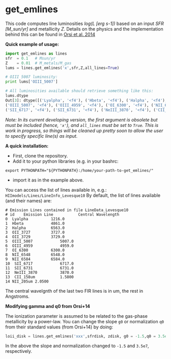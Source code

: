 # get_emlines

This code computes line luminosities *log(L [erg s-1])* based on an input *SFR [M_sun/yr]* and metallicity *Z*. Details on the physics and the implementation behind this can be found in [Orsi et al. 2014](http://adsabs.harvard.edu/abs/2014MNRAS.443..799O)

**Quick example of usage:**
```python
import get_emlines as lines
sfr  = 0.1   # Msun/yr
Z    = 0.01  # M_metals/M_gas 
lums = lines.get_emlines('x',sfr,Z,all_lines=True)

# OIII 5007 luminosity:
print lums['OIII_5007']

# All luminosities available should retrieve something like this:
lums.dtype
Out[3]: dtype([('Lyalpha', '<f4'), ('Hbeta', '<f4'), ('Halpha', '<f4'), ('OII_3727', '<f4'), ('OII_3729', '<f4'), 
('OIII_5007', '<f4'), ('OIII_4959', '<f4'), ('OI_6300', '<f4'), ('NII_6548', '<f4'), ('NII_6584', '<f4'), 
('SII_6717', '<f4'), ('SII_6731', '<f4'), ('NeIII_3870', '<f4'), ('CII_158um', '<f4'), ('NII_205um', '<f4')])

```
*Note: In its current developing version, the first argument is obsolete but must be included (hence, `'x'`), and `all_lines` must be set to `True`. This is work in progress, so things will be cleaned up pretty soon to allow the user to specify specific line(s) as input.*


**A quick installation:**

- First, clone the repository.
- Add it to your python libraries (e.g. in your bashrc:

`export PYTHONPATH="${PYTHONPATH}:/home/your-path-to-get_emlines/"`

- import it as in the example above.




You can access the list of lines available in, e.g.: 
`HIImodels/Lines/LineInfo_Levesque10`
By default, the list of lines available (and their names) are:

```
# Emission Lines contained in file LineData_Levesque10
# id	Emission Line			Central Wavelength
0  Lyalpha			1216.0
1  Hbeta			4861.0
2  Halpha			6563.0
3  OII_3727			3727.0
4  OII_3729			3729.0
5  OIII_5007			5007.0
6  OIII_4959			4959.0
7  OI_6300			6300.0
8  NII_6548			6548.0
9  NII_6584			6584.0
10  SII_6717			6717.0
11  SII_6731			6731.0
12  NeIII_3870			3870.0
13  CII_158um			1.5800
14 NII_205um 2.0500
```
The central wavelgnth of the last two FIR lines is in um, the rest in Angstroms.

**Modifying gamma and q0 from Orsi+14**

The ionization parameter is assumed to be related to the gas-phase metallicity by a power-law. You can change the slope `g0` or normalization `q0` from their standard values (from Orsi+14) by doing:
```python
loii_disk = lines.get_emlines('xxx',sfrdisk, zdisk, g0 = -1.5,q0 = 3.5e7,all_lines=True)
```
In the above the slope and normalization changed to `-1.5` and `3.5e7`, respectively.


